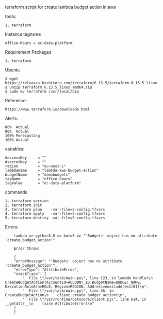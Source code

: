 terraform script for create lambda budget action in aws

tools:

    1. terraform

Instance tagname

    office-hours = ec-data-platform

Requirement Packages

    1. terraform

Ubuntu

    $ wget https://releases.hashicorp.com/terraform/0.13.5/terraform_0.13.5_linux_amd64.zip
    $ unzip terraform_0.13.5_linux_amd64.zip
    $ sudo mv terraform /usr/local/bin


Reference:

    https://www.terraform.io/downloads.html

Alerts:

    80%  Actual
    90%  Actual
    100% Forecasting
    100% Actual


variables:

    #accessKey     = ""
    #secretKey     = ""
    region         = "eu-west-1"
    lambdaname     = "lambda-aws-budget-action"
    budgetName     = "demobudgets"
    tagName        = "office-hours"
    tagValue       = "ec-data-platform"

commands

    1. terraform version
    2. terraform init
    3. terraform plan    -var-file=5-config.tfvars
    4. terraform apply   -var-file=5-config.tfvars
    5. terraform destroy -var-file=5-config.tfvars

Errors:
    
        lambda => python3.8 => boto3 => "'Budgets' object has no attribute 'create_budget_action'"

        Error throw:

        {
        "errorMessage": "'Budgets' object has no attribute 'create_budget_action'",
        "errorType": "AttributeError",
        "stackTrace": [
            "  File \"/var/task/main.py\", line 123, in lambda_handler\n    CreateBudgetAction(AccountId=ACCOUNT_ID,BudgetName=BUDGET_NAME, ExecutionRoleArn=ROLE, Region=REGION, Address=emailaddress[0])\n",
            "  File \"/var/task/main.py\", line 86, in CreateBudgetAction\n    client.create_budget_action(\n",
            "  File \"/var/runtime/botocore/client.py\", line 614, in __getattr__\n    raise AttributeError(\n"
        ]
        }